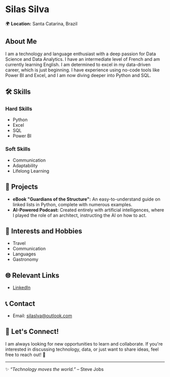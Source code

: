# Silas Silva

🌍 **Location:** Santa Catarina, Brazil

## About Me

I am a technology and language enthusiast with a deep passion for Data Science and Data Analytics. I have an intermediate level of French and am currently learning English. I am determined to excel in my data-driven career, which is just beginning. I have experience using no-code tools like Power BI and Excel, and I am now diving deeper into Python and SQL.

## 🛠️ Skills

### Hard Skills
- Python
- Excel
- SQL
- Power BI

### Soft Skills
- Communication
- Adaptability
- Lifelong Learning

## 🚀 Projects

- **eBook "Guardians of the Structure":** An easy-to-understand guide on linked lists in Python, complete with numerous examples.
- **AI-Powered Podcast:** Created entirely with artificial intelligences, where I played the role of an architect, instructing the AI on how to act.

## 🎯 Interests and Hobbies
- Travel
- Communication
- Languages
- Gastronomy

## 🌐 Relevant Links
- [LinkedIn](https://www.linkedin.com/in/silaslva)

## 📞 Contact
- Email: silaslva@outlook.com

## 💬 Let's Connect!
I am always looking for new opportunities to learn and collaborate. If you're interested in discussing technology, data, or just want to share ideas, feel free to reach out! 🚀

---

✨ *“Technology moves the world.”* – Steve Jobs


<!---
silaslva/silaslva is a ✨ special ✨ repository because its `README.md` (this file) appears on your GitHub profile.
You can click the Preview link to take a look at your changes.
--->
